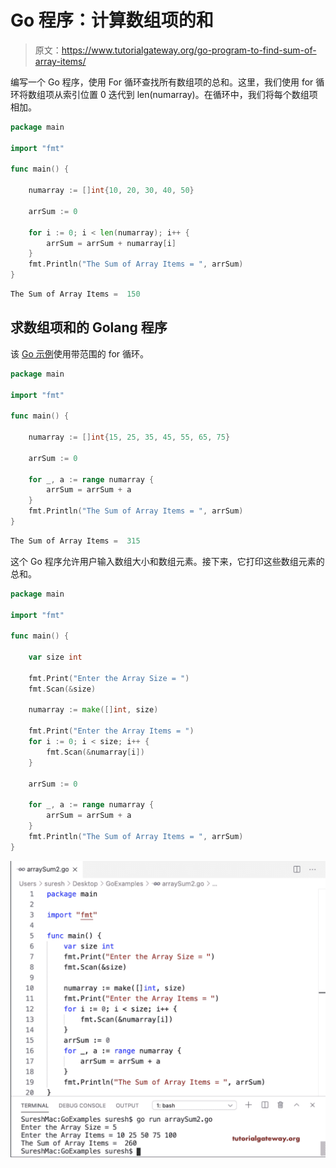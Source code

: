 # Go 程序：计算数组项的和

> 原文：<https://www.tutorialgateway.org/go-program-to-find-sum-of-array-items/>

编写一个 Go 程序，使用 For 循环查找所有数组项的总和。这里，我们使用 for 循环将数组项从索引位置 0 迭代到 len(numarray)。在循环中，我们将每个数组项相加。

```go
package main

import "fmt"

func main() {

    numarray := []int{10, 20, 30, 40, 50}

    arrSum := 0

    for i := 0; i < len(numarray); i++ {
        arrSum = arrSum + numarray[i]
    }
    fmt.Println("The Sum of Array Items = ", arrSum)
}
```

```go
The Sum of Array Items =  150
```

## 求数组项和的 Golang 程序

该 [Go 示例](https://www.tutorialgateway.org/go-programs/)使用带范围的 for 循环。

```go
package main

import "fmt"

func main() {

    numarray := []int{15, 25, 35, 45, 55, 65, 75}

    arrSum := 0

    for _, a := range numarray {
        arrSum = arrSum + a
    }
    fmt.Println("The Sum of Array Items = ", arrSum)
}
```

```go
The Sum of Array Items =  315
```

这个 Go 程序允许用户输入数组大小和数组元素。接下来，它打印这些数组元素的总和。

```go
package main

import "fmt"

func main() {

    var size int

    fmt.Print("Enter the Array Size = ")
    fmt.Scan(&size)

    numarray := make([]int, size)

    fmt.Print("Enter the Array Items = ")
    for i := 0; i < size; i++ {
        fmt.Scan(&numarray[i])
    }

    arrSum := 0

    for _, a := range numarray {
        arrSum = arrSum + a
    }
    fmt.Println("The Sum of Array Items = ", arrSum)
}
```

![Go Program to Find Sum of Array Items 3](img/db1fcb6e642f8bab65cb144bd718865e.png)
